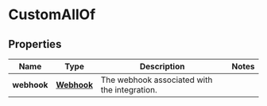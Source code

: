 

# CustomAllOf

## Properties

Name | Type | Description | Notes
------------ | ------------- | ------------- | -------------
**webhook** | [**Webhook**](Webhook.md) | The webhook associated with the integration. | 



